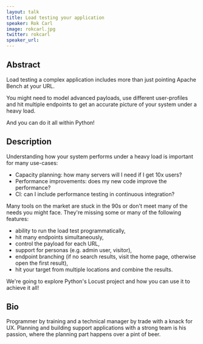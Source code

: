```yaml
---
layout: talk
title: Load testing your application
speaker: Rok Carl
image: rokcarl.jpg
twitter: rokcarl
speaker_url: 
---
```


## Abstract
Load testing a complex application includes more than just pointing Apache Bench at your URL.

You might need to model advanced payloads, use different user-profiles and hit multiple endpoints to get an accurate picture of your system under a heavy load.

And you can do it all within Python!

## Description
Understanding how your system performs under a heavy load is important for many use-cases:
* Capacity planning: how many servers will I need if I get 10x users?
* Performance improvements: does my new code improve the performance?
* CI: can I include performance testing in continuous integration?

Many tools on the market are stuck in the 90s or don't meet many of the needs you might face.
They're missing some or many of the following features:
* ability to run the load test programmatically,
* hit many endpoints simultaneously,
* control the payload for each URL,
* support for personas (e.g. admin user, visitor),
* endpoint branching (if no search results, visit the home page, otherwise open the first result),
* hit your target from multiple locations and combine the results.

We're going to explore Python's Locust project and how you can use it to achieve it all!

## Bio
Programmer by training and a technical manager by trade with a knack for UX.
Planning and building support applications with a strong team is his passion, where the planning part happens over a pint of beer. 

